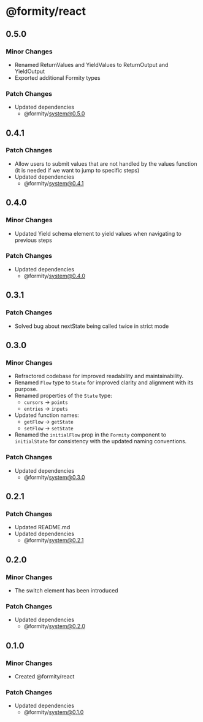 # @formity/react

## 0.5.0

### Minor Changes

- Renamed ReturnValues and YieldValues to ReturnOutput and YieldOutput
- Exported additional Formity types

### Patch Changes

- Updated dependencies
  - @formity/system@0.5.0

## 0.4.1

### Patch Changes

- Allow users to submit values that are not handled by the values function (it is needed if we want to jump to specific steps)
- Updated dependencies
  - @formity/system@0.4.1

## 0.4.0

### Minor Changes

- Updated Yield schema element to yield values when navigating to previous steps

### Patch Changes

- Updated dependencies
  - @formity/system@0.4.0

## 0.3.1

### Patch Changes

- Solved bug about nextState being called twice in strict mode

## 0.3.0

### Minor Changes

- Refractored codebase for improved readability and maintainability.
- Renamed `Flow` type to `State` for improved clarity and alignment with its purpose.
- Renamed properties of the `State` type:
  - `cursors` -> `points`
  - `entries` -> `inputs`
- Updated function names:
  - `getFlow` -> `getState`
  - `setFlow` -> `setState`
- Renamed the `initialFlow` prop in the `Formity` component to `initialState` for consistency with the updated naming conventions.

### Patch Changes

- Updated dependencies
  - @formity/system@0.3.0

## 0.2.1

### Patch Changes

- Updated README.md
- Updated dependencies
  - @formity/system@0.2.1

## 0.2.0

### Minor Changes

- The switch element has been introduced

### Patch Changes

- Updated dependencies
  - @formity/system@0.2.0

## 0.1.0

### Minor Changes

- Created @formity/react

### Patch Changes

- Updated dependencies
  - @formity/system@0.1.0
